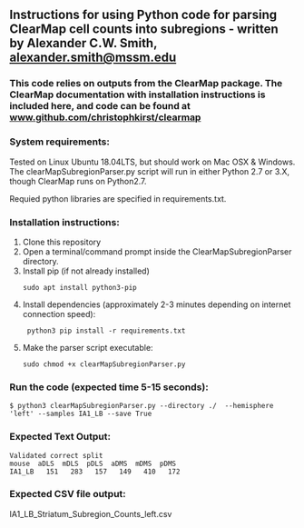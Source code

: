 ## Instructions for using Python code for parsing ClearMap cell counts into subregions - written by Alexander C.W. Smith, alexander.smith@mssm.edu
### This code relies on outputs from the ClearMap package. The ClearMap documentation with installation instructions is included here, and code can be found at www.github.com/christophkirst/clearmap

### System requirements:
Tested on Linux Ubuntu 18.04LTS, but should work on Mac OSX & Windows. The clearMapSubregionParser.py script will run in either Python 2.7 or 3.X, though ClearMap runs on Python2.7.

Requied python libraries are specified in requirements.txt.

### Installation instructions:
1) Clone this repository
2) Open a terminal/command prompt inside the ClearMapSubregionParser directory.
3) Install pip (if not already installed)
    ```
    sudo apt install python3-pip
    ```
4) Install dependencies (approximately 2-3 minutes depending on internet connection speed):
    ```
     python3 pip install -r requirements.txt
    ```
5) Make the parser script executable:
    ```
    sudo chmod +x clearMapSubregionParser.py
    ```
### Run the code (expected time 5-15 seconds):

    $ python3 clearMapSubregionParser.py --directory ./  --hemisphere 'left' --samples IA1_LB --save True

### Expected Text Output:

    Validated correct split
    mouse  aDLS  mDLS  pDLS  aDMS  mDMS  pDMS
    IA1_LB   151   283   157   149   410   172

### Expected CSV file output: 
IA1_LB_Striatum_Subregion_Counts_left.csv
